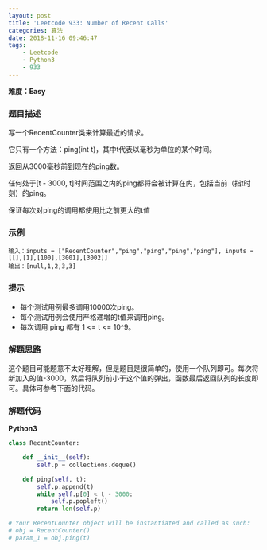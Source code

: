 ```yaml
---
layout: post
title: 'Leetcode 933: Number of Recent Calls'
categories: 算法
date: 2018-11-16 09:46:47
tags:
    - Leetcode
    - Python3
    - 933
---
```

**难度：Easy**
### 题目描述
写一个RecentCounter类来计算最近的请求。

它只有一个方法：ping(int t)，其中t代表以毫秒为单位的某个时间。

返回从3000毫秒前到现在的ping数。

任何处于[t - 3000, t]时间范围之内的ping都将会被计算在内，包括当前（指t时刻）的ping。

保证每次对ping的调用都使用比之前更大的t值

<!--more-->

### 示例
```shell
输入：inputs = ["RecentCounter","ping","ping","ping","ping"], inputs = [[],[1],[100],[3001],[3002]]
输出：[null,1,2,3,3]
```

### 提示
* 每个测试用例最多调用10000次ping。
* 每个测试用例会使用严格递增的t值来调用ping。
* 每次调用 ping 都有 1 <= t <= 10^9。

### 解题思路
这个题目可能题意不太好理解，但是题目是很简单的，使用一个队列即可。每次将新加入的值-3000，然后将队列前小于这个值的弹出，函数最后返回队列的长度即可。具体可参考下面的代码。

### 解题代码
**Python3**
```python
class RecentCounter:

    def __init__(self):
        self.p = collections.deque()        

    def ping(self, t):
        self.p.append(t)
        while self.p[0] < t - 3000:
            self.p.popleft()
        return len(self.p)

# Your RecentCounter object will be instantiated and called as such:
# obj = RecentCounter()
# param_1 = obj.ping(t)
```
